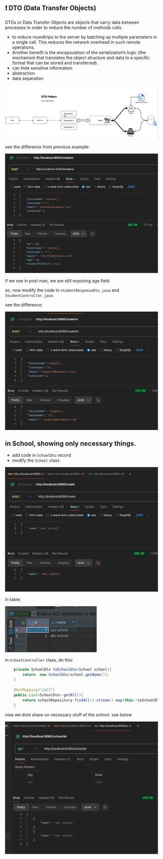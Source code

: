 ## ❗ DTO (Data Transfer Objects)

DTOs or Data Transfer Objects are objects that carry data between processes in order to reduce the number of methods calls.

- to reduce roundtrips to the server by batching up multiple parameters in a single call. This reduces the network overhead in such remote operations.
- Another benefit is the encapsulation of the serialization’s logic (the mechanism that translates the object structure and data to a specific format that can be stored and transferred).
- can hide sensitive information
- abstraction
- data separation

![dto](./img/dtoScreenshot_20240923_175618.png) 

see the difference from previous example:

![studentdto](./img/dtoStudentScreenshot_20240923_182730.png)

if we see in post man, we are still exposing age field

so, now modify the code in `studentResponseDto.java` and `StudentController.java`

see the difference:

![dtoStudentResponse](./img/dtostudentResponseScreenshot_20240924_083605.png)

## in School, showing only necessary things.

- add code in `SchoolDto` record
- modify the `School` class

![schooldto](./img/schooldtoScreenshot_20240924_085236.png)

in table:

![schooltable](./img/tableSchoolScreenshot_20240924_085411.png)

in `SchoolController` class, do this:

``` java
    private SchoolDto toSchoolDto(School school){
        return  new SchoolDto(school.getName());
    }

    @GetMapping("/all")
    public List<SchoolDto> getAll(){
        return schoolRepository.findAll().stream().map(this::toSchoolDto).collect(Collectors.toList());
    }
```
now we dont share un necessary stuff of the school. see below

![all school](./img/allSchoolScreenshot_20240924_090312.png)



